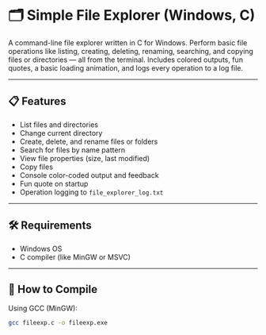 # 🗂️ Simple File Explorer (Windows, C)

A command-line file explorer written in C for Windows. Perform basic file operations like listing, creating, deleting, renaming, searching, and copying files or directories — all from the terminal. Includes colored outputs, fun quotes, a basic loading animation, and logs every operation to a log file.

---

## 📋 Features

- List files and directories  
- Change current directory  
- Create, delete, and rename files or folders  
- Search for files by name pattern  
- View file properties (size, last modified)  
- Copy files  
- Console color-coded output and feedback  
- Fun quote on startup  
- Operation logging to `file_explorer_log.txt`

---

## 🛠️ Requirements

- Windows OS  
- C compiler (like MinGW or MSVC)

---

## 🔧 How to Compile

Using GCC (MinGW):

```bash
gcc fileexp.c -o fileexp.exe
